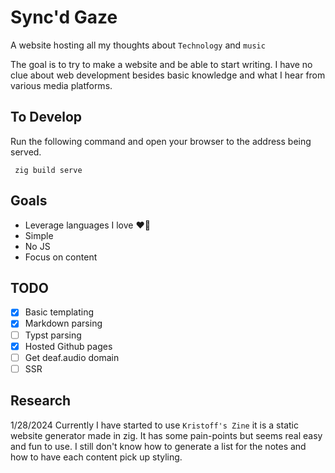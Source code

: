 # Sync'd Gaze

A website hosting all my thoughts about `Technology` and `music`

The goal is to try to make a website and be able to start writing. I have no clue about web
development besides basic knowledge and what I hear from various media platforms. 

## To Develop

Run the following command and open your browser to the address being served. 

```zig
 zig build serve
```

## Goals
 - Leverage languages I love :heart_on_fire:
 - Simple
 - No JS
 - Focus on content

## TODO

- [X] Basic templating
- [X] Markdown parsing
- [ ] Typst parsing
- [x] Hosted Github pages
- [ ] Get deaf.audio domain
- [ ] SSR

## Research 

1/28/2024
Currently I have started to use `Kristoff's Zine` it is a static website generator made in zig.
It has some pain-points but seems real easy and fun to use. I still don't know how to generate a 
list for the notes and how to have each content pick up styling.

